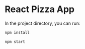 # React Pizza App 

In the project directory, you can run:

```sh
npm install
```
```sh
npm start
```



